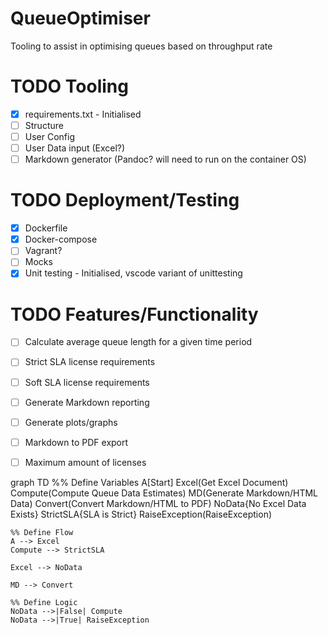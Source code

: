 # QueueOptimiser
Tooling to assist in optimising queues based on throughput rate


# TODO Tooling

- [X] requirements.txt - Initialised
- [ ] Structure
- [ ] User Config
- [ ] User Data input (Excel?)
- [ ] Markdown generator (Pandoc? will need to run on the container OS)

# TODO Deployment/Testing

- [X] Dockerfile
- [X] Docker-compose
- [ ] Vagrant?
- [ ] Mocks
- [X] Unit testing - Initialised, vscode variant of unittesting

# TODO Features/Functionality

- [ ] Calculate average queue length for a given time period
- [ ] Strict SLA license requirements
- [ ] Soft SLA license requirements
- [ ] Generate Markdown reporting
- [ ] Generate plots/graphs
- [ ] Markdown to PDF export
- [ ] Maximum amount of licenses




graph TD
    %% Define Variables
    A[Start]
    Excel(Get Excel Document)
    Compute(Compute Queue Data Estimates)
    MD(Generate Markdown/HTML Data)
    Convert(Convert Markdown/HTML to PDF)
    NoData{No Excel Data Exists}
    StrictSLA{SLA is Strict}
    RaiseException(RaiseException)

    %% Define Flow
    A --> Excel
    Compute --> StrictSLA

    Excel --> NoData

    MD --> Convert

    %% Define Logic
    NoData -->|False| Compute
    NoData -->|True| RaiseException

    
  
